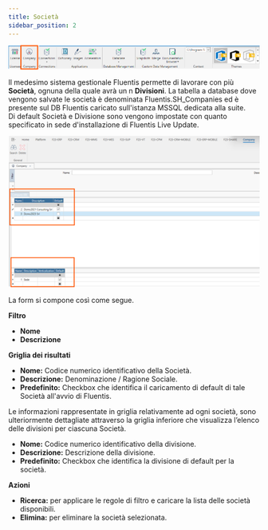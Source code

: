 ```yaml
---
title: Società
sidebar_position: 2
---
```


![alt text](../../../static/images/20241204101732.png)


Il medesimo sistema gestionale Fluentis permette di lavorare con più **Società**, ognuna della quale avrà un n **Divisioni**.
La tabella a database dove vengono salvate le società è denominata Fluentis.SH_Companies ed è presente sul DB Fluentis caricato sull'istanza MSSQL dedicata alla suite.  
Di default Società e Divisione sono vengono impostate con quanto specificato in sede d'installazione di Fluentis Live Update.

![](../../../static/images/20241216163803.png)

La form si compone così come segue.   

**Filtro**
* **Nome**
* **Descrizione**

**Griglia dei risultati**
* **Nome:** Codice numerico identificativo della Società.
* **Descrizione:** Denominazione / Ragione Sociale.
* **Predefinito:** Checkbox che identifica il caricamento di default di tale Società all'avvio di Fluentis.

Le informazioni rappresentate in griglia relativamente ad ogni società, sono ulteriormente dettagliate attraverso la griglia inferiore che visualizza l’elenco delle divisioni per ciascuna Società.  

* **Nome:** Codice numerico identificativo della divisione.
* **Descrizione:** Descrizione della divisione.
* **Predefinito:** Checkbox che identifica la divisione di default per la società.

**Azioni**
* **Ricerca:** per applicare le regole di filtro e caricare la lista delle società disponibili.
* **Elimina:** per eliminare la società selezionata.


